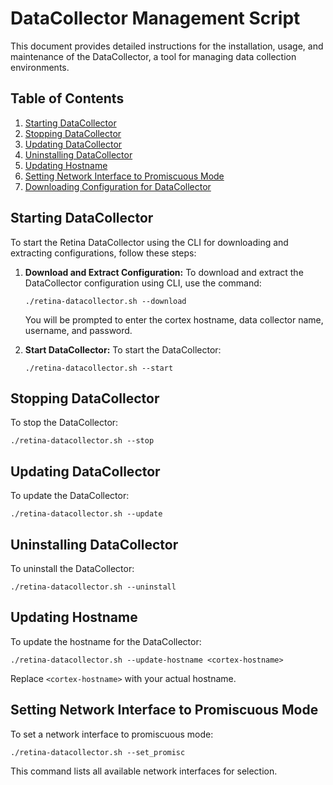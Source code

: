 # DataCollector Management Script

This document provides detailed instructions for the installation, usage, and maintenance of the DataCollector, a tool for managing data collection environments.

## Table of Contents

1. [Starting DataCollector](#starting-datacollector)
2. [Stopping DataCollector](#stopping-datacollector)
3. [Updating DataCollector](#updating-datacollector)
4. [Uninstalling DataCollector](#uninstalling-datacollector)
5. [Updating Hostname](#updating-hostname)
6. [Setting Network Interface to Promiscuous Mode](#setting-network-interface-to-promiscuous-mode)
7. [Downloading Configuration for DataCollector](#downloading-configuration-for-datacollector)

## Starting DataCollector

To start the Retina DataCollector using the CLI for downloading and extracting configurations, follow these steps:

1. **Download and Extract Configuration:**
   To download and extract the DataCollector configuration using CLI, use the command:
   ```
   ./retina-datacollector.sh --download
   ```
   You will be prompted to enter the cortex hostname, data collector name, username, and password.

2. **Start DataCollector:**
   To start the DataCollector:
   ```
   ./retina-datacollector.sh --start
   ```

## Stopping DataCollector

To stop the DataCollector:
```
./retina-datacollector.sh --stop
```

## Updating DataCollector

To update the DataCollector:
```
./retina-datacollector.sh --update
```

## Uninstalling DataCollector

To uninstall the DataCollector:
```
./retina-datacollector.sh --uninstall
```

## Updating Hostname

To update the hostname for the DataCollector:
```
./retina-datacollector.sh --update-hostname <cortex-hostname>
```
Replace `<cortex-hostname>` with your actual hostname.

## Setting Network Interface to Promiscuous Mode

To set a network interface to promiscuous mode:
```
./retina-datacollector.sh --set_promisc
```
This command lists all available network interfaces for selection.
